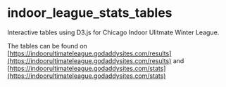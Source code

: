# indoor_league_stats_tables
Interactive tables using D3.js for Chicago Indoor Ulitmate Winter League.

The tables can be found on [https://indoorultimateleague.godaddysites.com/results](https://indoorultimateleague.godaddysites.com/results) and [https://indoorultimateleague.godaddysites.com/stats](https://indoorultimateleague.godaddysites.com/stats) 
